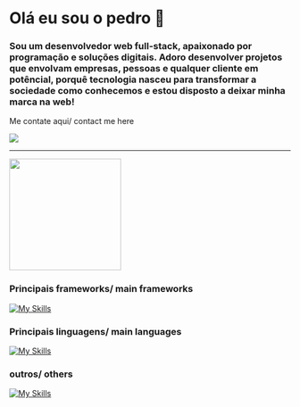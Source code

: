 # Olá eu sou o pedro 👋
### Sou um desenvolvedor web full-stack, apaixonado por programação e soluções digitais. Adoro desenvolver projetos que envolvam empresas, pessoas e qualquer cliente em potêncial, porquê tecnologia nasceu para transformar a sociedade como conhecemos e estou disposto a deixar minha marca na web!
Me contate aqui/ contact me here

<a href="https://www.linkedin.com/in/pedromartinazzo/" target="_blank"><img src="https://img.shields.io/badge/-LinkedIn-%230077B5?style=for-the-badge&logo=linkedin&logoColor=white" target="_blank"></a> 

---

<a href="https://github.com/pedrosbm">
  <img height=200 align="center" src="https://github-readme-stats.vercel.app/api/top-langs?username=pedrosbm&layout=compact&langs_count=6&card_width=320&theme=dark" />
</a>

### Principais frameworks/ main frameworks

[![My Skills](https://skillicons.dev/icons?i=react,vite,spring,nextjs)](https://skillicons.dev)

### Principais linguagens/ main languages

[![My Skills](https://skillicons.dev/icons?i=js,ts,html,css,sass,java,python,postgresql)](https://skillicons.dev)

### outros/ others

[![My Skills](https://skillicons.dev/icons?i=git,godot,postman)](https://skillicons.dev)
